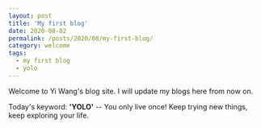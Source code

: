 ```yaml
---
layout: post
title: 'My first blog'
date: 2020-08-02
permalink: /posts/2020/08/my-first-blog/
category: welcome
tags:
  - my first blog
  - yolo
---
```


Welcome to Yi Wang's blog site. I will update my blogs here from now on.

Today's keyword: **'YOLO'** -- You only live once! Keep trying new things, keep exploring your life.